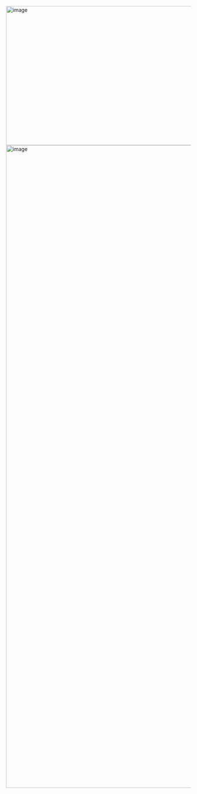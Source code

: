 <img width="1402" height="379" alt="image" src="https://github.com/user-attachments/assets/42933484-bced-46e9-92c8-ae0cf4703fa0" />
<img width="801" height="1751" alt="image" src="https://github.com/user-attachments/assets/8049169e-68c7-4e9c-ab7e-8c585ba4a860" />
